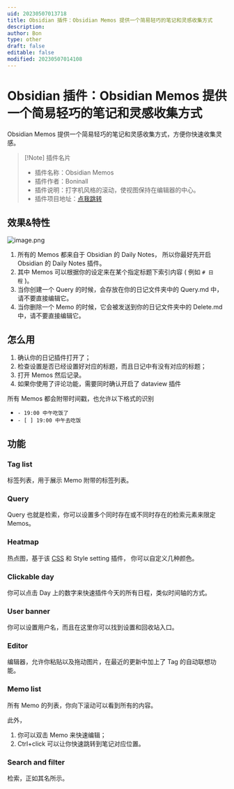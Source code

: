 ```yaml
---
uid: 20230507013718
title: Obsidian 插件：Obsidian Memos 提供一个简易轻巧的笔记和灵感收集方式
description: 
author: Bon
type: other
draft: false
editable: false
modified: 20230507014108
---
```


# Obsidian 插件：Obsidian Memos 提供一个简易轻巧的笔记和灵感收集方式

Obsidian Memos 提供一个简易轻巧的笔记和灵感收集方式，方便你快速收集灵感。

>[!Note] 插件名片
>- 插件名称：Obsidian Memos
>- 插件作者：Boninall
>- 插件说明：打字机风格的滚动，使视图保持在编辑器的中心。
>- 插件项目地址：[点我跳转](<https://github.com/Quorafind/Obsidian-Memos>)

## 效果&特性

![image.png](https://cdn.pkmer.cn/images/20230507013947.png)

1. 所有的 Memos 都来自于 Obsidian 的 Daily Notes， 所以你最好先开启 Obsidian 的 Daily Notes 插件。
2. 其中 Memos 可以根据你的设定来在某个指定标题下索引内容 ( 例如 `# 日程` )。
3. 当你创建一个 Query 的时候，会存放在你的日记文件夹中的 Query.md 中，请不要直接编辑它。
4. 当你删除一个 Memo 的时候，它会被发送到你的日记文件夹中的 Delete.md 中，请不要直接编辑它。

## 怎么用

1. 确认你的日记插件打开了；
2. 检查设置是否已经设置好对应的标题，而且日记中有没有对应的标题；
3. 打开 Memos 然后记录。
4. 如果你使用了评论功能，需要同时确认开启了 dataview 插件

所有 Memos 都会附带时间戳，也允许以下格式的识别

- `- 19:00 中午吃饭了`
- `- [ ] 19:00 中午去吃饭`

## 功能

### Tag list

标签列表，用于展示 Memo 附带的标签列表。

### Query

Query 也就是检索，你可以设置多个同时存在或不同时存在的检索元素来限定 Memos。

### Heatmap

热点图，基于该 [CSS](https://github.com/Quorafind/Obsidian-Memos/blob/main/document/Heatmap-css-snippet.css) 和 Style setting 插件， 你可以自定义几种颜色。

### Clickable day

你可以点击 Day 上的数字来快速插件今天的所有日程，类似时间轴的方式。

### User banner

你可以设置用户名，而且在这里你可以找到设置和回收站入口。

### Editor

编辑器，允许你粘贴以及拖动图片，在最近的更新中加上了 Tag 的自动联想功能。

### Memo list

所有 Memo 的列表，你向下滚动可以看到所有的内容。

此外，

1. 你可以双击 Memo 来快速编辑；
2. Ctrl+click 可以让你快速跳转到笔记对应位置。

### Search and filter

检索，正如其名所示。